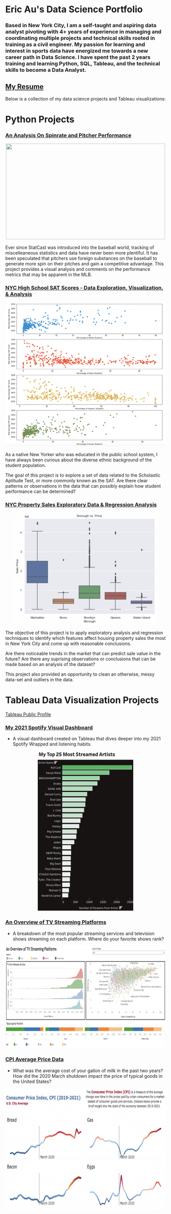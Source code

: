 # Eric Au's Data Science Portfolio
### Based in New York City, I am a self-taught and aspiring data analyst pivoting with 4+ years of experience in managing and coordinating multiple projects and technical skills rooted in training as a civil engineer. My passion for learning and interest in sports data have energized me towards a new career path in Data Science. I have spent the past 2 years training and learning Python, SQL, Tableau, and the technical skills to become a Data Analyst.  

## [My Resume](https://drive.google.com/file/d/1RdQmeHwxeTLxbsA6MS12dDEFEhT4Dcsy/view)

Below is a collection of my data science projects and Tableau visualizations: 

# Python Projects

### [An Analysis On Spinrate and Pitcher Performance](https://github.com/eric8395/pitching_analysis)
<p align="center">
  <img src = "https://www.si.com/.image/c_limit%2Ccs_srgb%2Cq_auto:good%2Cw_1400/MTgyMDU0Mjk1NTQ4NDcwNDAz/gerrit-cole-sticky-stuff-check.webp" width="500" height="300">
  </p>
Ever since StatCast was introduced into the baseball world, tracking of miscelleaneous statistics and data have never been more plentiful. It has been speculated that pitchers use foreign substances on the baseball to generate more spin on their pitches and gain a competitive advantage. This project provides a visual analysis and comments on the performance metrics that may be apparent in the MLB.

### [NYC High School SAT Scores - Data Exploration, Visualization, & Analysis](https://github.com/eric8395/nycsatscores)
<p align="center">
  <img src = "https://github.com/eric8395/Eric_Portfolio/blob/main/images/SAT%20Scores.png" width="600" height="450">
  </p>

As a native New Yorker who was educated in the public school system, I have always been curious about the diverse ethnic background of the student population. 

The goal of this project is to explore a set of data related to the Scholastic Aptitude Test, or more commonly known as the SAT. Are there clear patterns or observations in the data that can possibly explain how student performance can be determined? 

### [NYC Property Sales Exploratory Data & Regression Analysis](https://github.com/eric8395/nyc_property_sales)
<p align="center">
  <img src = "https://github.com/eric8395/nyc_property_sales/blob/main/images/Screen%20Shot%202022-01-01%20at%206.41.39%20PM.png?raw=true" width="450" height="350">
  </p>

The objective of this project is to apply exploratory analysis and regression techniques to identify which features affect housing property sales the most in New York City and come up with reasonable conclusions.

Are there noticeable trends in the market that can predict sale value in the future? Are there any suprising observations or conclusions that can be made based on an analysis of the dataset?

This project also provided an opportunity to clean an otherwise, messy data-set and outliers in the data.

# Tableau Data Visualization Projects
[Tableau Public Profile](https://public.tableau.com/app/profile/eric8519)

### [My 2021 Spotify Visual Dashboard](https://public.tableau.com/views/My2021SpotifyVisualDashboard/SpotifyDashboard?:language=en-US&:display_count=n&:origin=viz_share_link)
* A visual dashboard created on Tableau that dives deeper into my 2021 Spotify Wrapped and listening habits.
<p align="center"><img src="https://github.com/eric8395/Eric_Portfolio/blob/main/images/Screen%20Shot%202021-12-26%20at%205.11.22%20PM.png" width="300" height="500"></p>

### [An Overview of TV Streaming Platforms](https://public.tableau.com/app/profile/eric8519/viz/AnOverviewOfTVStreamingPlatforms/Overview)
* A breakdown of the most popular streaming services and television shows streaming on each platform. Where do your favorite shows rank?
<p align="center"><img src="https://github.com/eric8395/Eric_Portfolio/blob/main/images/Screen%20Shot%202021-12-26%20at%205.26.50%20PM.png" width="800" height="320"></p>

### [CPI Average Price Data](https://public.tableau.com/app/profile/eric8519/viz/CPIAveragePriceData-U_S_CityAverage/CPI_1#1)
* What was the average cost of your gallon of milk in the past two years? How did the 2020 March shutdown impact the price of typical goods in the United States? 
<p align="center"><img src="https://github.com/eric8395/Eric_Portfolio/blob/main/images/Screen%20Shot%202022-01-01%20at%205.12.58%20PM.png" width = "800" height="380"></p>



